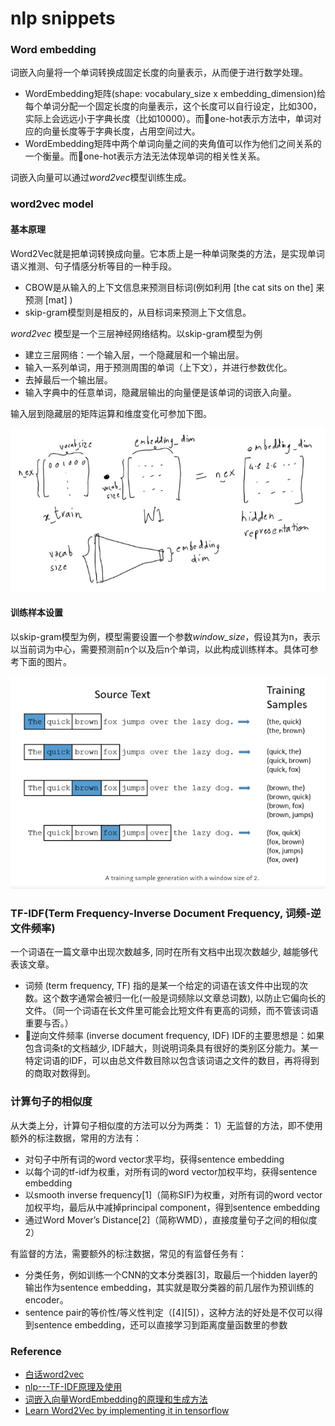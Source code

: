 # nlp snippets 


### Word embedding
词嵌入向量将一个单词转换成固定长度的向量表示，从而便于进行数学处理。
- WordEmbedding矩阵(shape: vocabulary_size x embedding_dimension)给每个单词分配一个固定长度的向量表示，这个长度可以自行设定，比如300，实际上会远远小于字典长度（比如10000）。而one-hot表示方法中，单词对应的向量长度等于字典长度，占用空间过大。
- WordEmbedding矩阵中两个单词向量之间的夹角值可以作为他们之间关系的一个衡量。而one-hot表示方法无法体现单词的相关性关系。

词嵌入向量可以通过*word2vec*模型训练生成。

### word2vec model
#### 基本原理
Word2Vec就是把单词转换成向量。它本质上是一种单词聚类的方法，是实现单词语义推测、句子情感分析等目的一种手段。
- CBOW是从输入的上下文信息来预测目标词(例如利用 [the cat sits on the] 来预测 [mat] )
- skip-gram模型则是相反的，从目标词来预测上下文信息。

*word2vec* 模型是一个三层神经网络结构。以skip-gram模型为例
- 建立三层网络：一个输入层，一个隐藏层和一个输出层。
- 输入一系列单词，用于预测周围的单词（上下文），并进行参数优化。
- 去掉最后一个输出层。
- 输入字典中的任意单词，隐藏层输出的向量便是该单词的词嵌入向量。

输入层到隐藏层的矩阵运算和维度变化可参加下图。

![](Deeplearning/../nlp_matrix.png)

#### 训练样本设置
以skip-gram模型为例，模型需要设置一个参数*window_size*，假设其为n，表示以当前词为中心，需要预测前n个以及后n个单词，以此构成训练样本。具体可参考下面的图片。

![](Deeplearning/../nlp_sampling.png)

### TF-IDF(Term Frequency-Inverse Document Frequency, 词频-逆文件频率)
一个词语在一篇文章中出现次数越多, 同时在所有文档中出现次数越少, 越能够代表该文章。
- 词频 (term frequency, TF)  指的是某一个给定的词语在该文件中出现的次数。这个数字通常会被归一化(一般是词频除以文章总词数), 以防止它偏向长的文件。（同一个词语在长文件里可能会比短文件有更高的词频，而不管该词语重要与否。）
- 逆向文件频率 (inverse document frequency, IDF)  IDF的主要思想是：如果包含词条t的文档越少, IDF越大，则说明词条具有很好的类别区分能力。某一特定词语的IDF，可以由总文件数目除以包含该词语之文件的数目，再将得到的商取对数得到。


### 计算句子的相似度
从大类上分，计算句子相似度的方法可以分为两类：
1）无监督的方法，即不使用额外的标注数据，常用的方法有：
- 对句子中所有词的word vector求平均，获得sentence embedding
- 以每个词的tf-idf为权重，对所有词的word vector加权平均，获得sentence embedding
- 以smooth inverse frequency[1]（简称SIF)为权重，对所有词的word vector加权平均，最后从中减掉principal component，得到sentence embedding
- 通过Word Mover’s Distance[2]（简称WMD），直接度量句子之间的相似度2）
  
有监督的方法，需要额外的标注数据，常见的有监督任务有：
- 分类任务，例如训练一个CNN的文本分类器[3]，取最后一个hidden layer的输出作为sentence embedding，其实就是取分类器的前几层作为预训练的encoder。
- sentence pair的等价性/等义性判定（[4][5]），这种方法的好处是不仅可以得到sentence embedding，还可以直接学习到距离度量函数里的参数

### Reference 
- [白话word2vec](https://zhuanlan.zhihu.com/p/36312907)
- [nlp---TF-IDF原理及使用](https://blog.csdn.net/u011630575/article/details/80179494)
- [词嵌入向量WordEmbedding的原理和生成方法](https://www.jianshu.com/p/0bb00eed9c63)
- [Learn Word2Vec by implementing it in tensorflow](https://towardsdatascience.com/learn-word2vec-by-implementing-it-in-tensorflow-45641adaf2ac)